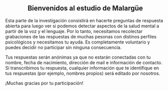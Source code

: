 <h2 align="center">Bienvenidos al estudio de Malargüe</h2>

Esta parte de la investigación consistirá en hacerte preguntas de respuesta abierta para luego ver si podemos detectar aspectos de la salud mental a partir de la voz y el lenguaje. Por lo tanto, necesitamos recolectar grabaciones de las respuestas de muchas pesonas con distinos perfiles psicológicos y necesitamos tu ayuda. Es completamente voluntario y puedes decidir no participar sin ninguna consecuencia. 

Tus respuestas serán anónimas ya que no estarán conectadas con tu nombre, fecha de nacimiento, dirección de mail e información de contacto. Si transcribimos tu respuesta, cualquier información que te identifique en tus respuestas (por ejemplo, nombres propios) será editado por nosotros. 

¡Muchas gracias por tu participación!
